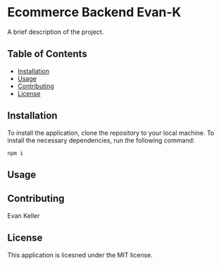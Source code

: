 # Ecommerce Backend Evan-K

A brief description of the project.

## Table of Contents

- [Installation](#installation)
- [Usage](#usage)
- [Contributing](#contributing)
- [License](#license)

## Installation

To install the application, clone the repository to your local machine.
To install the necessary dependencies, run the following command:

```
npm i
```

## Usage



## Contributing

Evan Keller

## License

This application is licesned under the MIT license.
